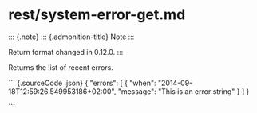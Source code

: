 # rest/system-error-get.md

::: {.note} ::: {.admonition-title} Note :::

Return format changed in 0.12.0. :::

Returns the list of recent errors.

\`\`\` {.sourceCode .json} { "errors": \[ { "when": "2014-09-18T12:59:26.549953186+02:00", "message": "This is an error string" } \] }

\`\`\`

